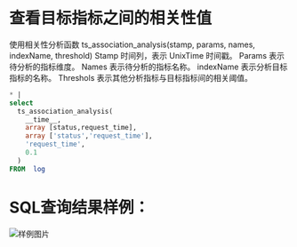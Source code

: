 # 查看目标指标之间的相关性值

使用相关性分析函数
ts_association_analysis(stamp, params, names, indexName, threshold)
Stamp 时间列，表示 UnixTime 时间戳。
Params 表示待分析的指标维度。
Names 表示待分析的指标名称。
indexName 表示分析目标指标的名称。
Threshols 表示其他分析指标与目标指标间的相关阈值。




```SQL
* |
select
  ts_association_analysis(
    __time__,
    array [status,request_time],
    array ['status','request_time'],
    'request_time',
    0.1
  )
FROM  log
```

# SQL查询结果样例：

![样例图片](https://img.alicdn.com/tfs/TB1Cv41QoY1gK0jSZFMXXaWcVXa-623-261.png)